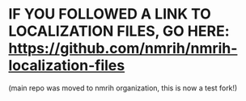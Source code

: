 # IF YOU FOLLOWED A LINK TO LOCALIZATION FILES, GO HERE: https://github.com/nmrih/nmrih-localization-files

(main repo was moved to nmrih organization, this is now a test fork!)
